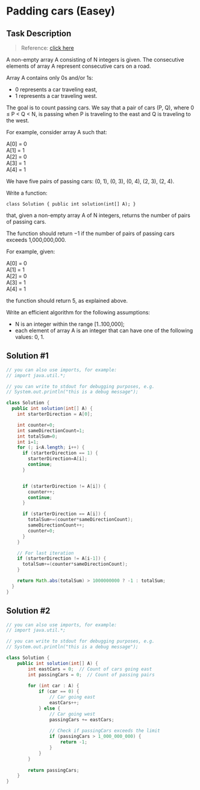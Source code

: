 # Padding cars (Easey)

## Task Description

> Reference: [click here](https://app.codility.com/programmers/lessons/5-prefix_sums/passing_cars/)

A non-empty array A consisting of N integers is given. The consecutive elements of array A represent consecutive cars on a road.

Array A contains only 0s and/or 1s:

* 0 represents a car traveling east,
* 1 represents a car traveling west.

The goal is to count passing cars. We say that a pair of cars (P, Q), where 0 ≤ P < Q < N, is passing when P is traveling to the east and Q is traveling to the west.

For example, consider array A such that:

A[0] = 0    
A[1] = 1    
A[2] = 0    
A[3] = 1    
A[4] = 1    

We have five pairs of passing cars: (0, 1), (0, 3), (0, 4), (2, 3), (2, 4).

Write a function:

`class Solution { public int solution(int[] A); }`

that, given a non-empty array A of N integers, returns the number of pairs of passing cars.

The function should return −1 if the number of pairs of passing cars exceeds 1,000,000,000.

For example, given:

A[0] = 0    
A[1] = 1    
A[2] = 0    
A[3] = 1    
A[4] = 1    

the function should return 5, as explained above.

Write an efficient algorithm for the following assumptions:

* N is an integer within the range [1..100,000];
* each element of array A is an integer that can have one of the following values: 0, 1.

## Solution #1

```java
// you can also use imports, for example:
// import java.util.*;

// you can write to stdout for debugging purposes, e.g.
// System.out.println("this is a debug message");

class Solution {
  public int solution(int[] A) {
    int starterDirection = A[0];

    int counter=0;
    int sameDirectionCount=1;
    int totalSum=0;
    int i=1;
    for (; i<A.length; i++) {
      if (starterDirection == 1) {
        starterDirection=A[i];
        continue;
      }


      if (starterDirection != A[i]) {
        counter++;
        continue;
      }

      if (starterDirection == A[i]) {
        totalSum+=(counter*sameDirectionCount);
        sameDirectionCount++;
        counter=0;
      }
    }

    // For last iteration
    if (starterDirection != A[i-1]) {
      totalSum+=(counter*sameDirectionCount);
    }

    return Math.abs(totalSum) > 1000000000 ? -1 : totalSum;
  }
}
```

## Solution #2

```java
// you can also use imports, for example:
// import java.util.*;

// you can write to stdout for debugging purposes, e.g.
// System.out.println("this is a debug message");

class Solution {
    public int solution(int[] A) {
        int eastCars = 0;  // Count of cars going east
        int passingCars = 0;  // Count of passing pairs
        
        for (int car : A) {
            if (car == 0) {
                // Car going east
                eastCars++;
            } else {
                // Car going west
                passingCars += eastCars;
                
                // Check if passingCars exceeds the limit
                if (passingCars > 1_000_000_000) {
                    return -1;
                }
            }
        }
        
        return passingCars;
    }
}
```
